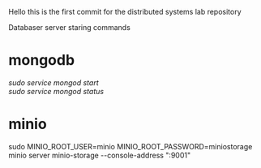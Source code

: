 Hello this is the first commit for the distributed systems lab repository

Databaser server staring commands

# mongodb

<i> sudo service mongod start </i> <br>
<i> sudo service mongod status </i>

# minio
sudo MINIO_ROOT_USER=minio MINIO_ROOT_PASSWORD=miniostorage minio server minio-storage --console-address ":9001"